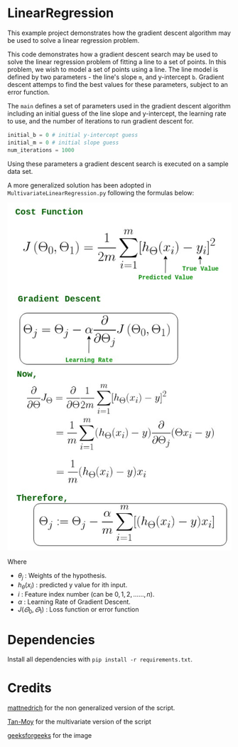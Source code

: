 # LinearRegression

This example project demonstrates how the gradient descent algorithm may be used to solve a linear regression problem.

This code demonstrates how a gradient descent search may be used to solve the linear regression problem of fitting a line to a set of points. In this problem, we wish to model a set of points using a line. The line model is defined by two parameters - the line's slope `m`, and y-intercept `b`. Gradient descent attemps to find the best values for these parameters, subject to an error function.

The `main` defines a set of parameters used in the gradient descent algorithm including an initial guess of the line slope and y-intercept, the learning rate to use, and the number of iterations to run gradient descent for. 

```python
initial_b = 0 # initial y-intercept guess
initial_m = 0 # initial slope guess
num_iterations = 1000
``` 

Using these parameters a gradient descent search is executed on a sample data set.

A more generalized solution has been adopted in `MultivariateLinearRegression.py` following the formulas below:

<img src='/img/Cost-Function.jpg'>

Where 

- $θ_j$     : Weights of the hypothesis.
- $h_θ{(x_i)}$ : predicted y value for ith input.
- $i$     : Feature index number (can be $0, 1, 2, ......, n$).
- $α$     : Learning Rate of Gradient Descent.
- $J(\varTheta_0,\varTheta_1)$ : Loss function or error function

# Dependencies

Install all dependencies with `pip install -r requirements.txt`.

# Credits

[mattnedrich](https://github.com/mattnedrich) for the non generalized version of the script.

[Tan-Moy](https://github.com/Tan-Moy) for the multivariate version of the script

[geeksforgeeks](https://www.geeksforgeeks.org/gradient-descent-in-linear-regression/) for the image